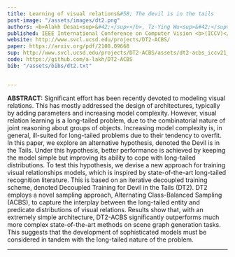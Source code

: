```yaml
---
title: Learning of visual relations&#58; The devil is in the tails
post-image: "/assets/images/dt2.png"
authors: <b>Alakh Desai<sup>&#42;</sup></b>, Tz-Ying Wu<sup>&#42;</sup>, Subarna Tripathi, Nuno Vasconcelos (&#42; indicates equal contribution)
published: IEEE International Conference on Computer Vision <b>(ICCV)</b>, 2021
website: http://www.svcl.ucsd.edu/projects/DT2-ACBS/
paper: https://arxiv.org/pdf/2108.09668
sup: http://www.svcl.ucsd.edu/projects/DT2-ACBS/assets/dt2-acbs_iccv21_supp.pdf
code: https://github.com/a-lakh/DT2-ACBS
bib: "/assets/bibs/dt2.txt"


---
```


**ABSTRACT:** Significant effort has been recently devoted to modeling visual relations. This has mostly addressed the design of architectures, typically by adding parameters and increasing model complexity. However, visual relation learning is a long-tailed problem, due to the combinatorial nature of joint reasoning about groups of objects. Increasing model complexity is, in general, ill-suited for long-tailed problems due to their tendency to overfit. In this paper, we explore an alternative hypothesis, denoted the Devil is in the Tails. Under this hypothesis, better performance is achieved by keeping the model simple but improving its ability to cope with long-tailed distributions. To test this hypothesis, we devise a new approach for training visual relationships models, which is inspired by state-of-the-art long-tailed recognition literature. This is based on an iterative decoupled training scheme, denoted Decoupled Training for Devil in the Tails (DT2). DT2 employs a novel sampling approach, Alternating Class-Balanced Sampling (ACBS), to capture the interplay between the long-tailed entity and predicate distributions of visual relations. Results show that, with an extremely simple architecture, DT2-ACBS significantly outperforms much more complex state-of-the-art methods on scene graph generation tasks. This suggests that the development of sophisticated models must be considered in tandem with the long-tailed nature of the problem.

---